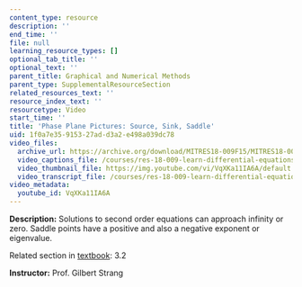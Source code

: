 ```yaml
---
content_type: resource
description: ''
end_time: ''
file: null
learning_resource_types: []
optional_tab_title: ''
optional_text: ''
parent_title: Graphical and Numerical Methods
parent_type: SupplementalResourceSection
related_resources_text: ''
resource_index_text: ''
resourcetype: Video
start_time: ''
title: 'Phase Plane Pictures: Source, Sink, Saddle'
uid: 1f0a7e35-9153-27ad-d3a2-e498a039dc78
video_files:
  archive_url: https://archive.org/download/MITRES18-009F15/MITRES18-009F15_3_2_SourceSinkSaddle_300k.mp4
  video_captions_file: /courses/res-18-009-learn-differential-equations-up-close-with-gilbert-strang-and-cleve-moler-fall-2015/698ed413a6565520b2170af8bef5366c_VqXKa11IA6A.vtt
  video_thumbnail_file: https://img.youtube.com/vi/VqXKa11IA6A/default.jpg
  video_transcript_file: /courses/res-18-009-learn-differential-equations-up-close-with-gilbert-strang-and-cleve-moler-fall-2015/1e226eb313a052aca16709c4ee89e74e_VqXKa11IA6A.pdf
video_metadata:
  youtube_id: VqXKa11IA6A
---
```


**Description:** Solutions to second order equations can approach infinity or zero. Saddle points have a positive and also a negative exponent or eigenvalue.

Related section in [textbook](http://www-math.mit.edu/~gs/dela/): 3.2

**Instructor:** Prof. Gilbert Strang
